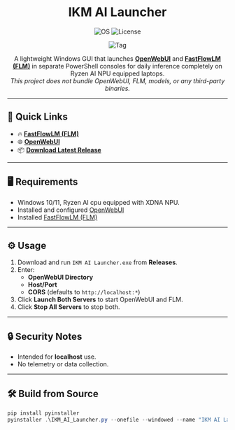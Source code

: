 

<h1 align="center">IKM AI Launcher</h1>

<p align="center">
  <a href="https://github.com/klokal/IKM_AI_Launcher/releases/latest">

  </a>
  <img alt="OS" src="https://img.shields.io/badge/Windows-10%2F11-blue?logo=windows">
  <img alt="License" src="https://img.shields.io/badge/License-MIT-informational">
</p>

<p align="center">
  <img alt="Tag" src="https://img.shields.io/badge/NPU-Launcher-8A2BE2?labelColor=333333">
</p>

<p align="center">
  A lightweight Windows GUI that launches 
  <a href="https://github.com/open-webui/open-webui"><b>OpenWebUI</b></a> 
  and 
  <a href="https://github.com/FastFlowLM/FastFlowLM"><b>FastFlowLM (FLM)</b></a> 
  in separate PowerShell consoles for daily inference completely on Ryzen AI NPU equipped laptops.
  <br />
  <i>This project does not bundle OpenWebUI, FLM, models, or any third-party binaries.</i>
</p>

---

## 🔗 Quick Links
- 🔥 <a href="https://github.com/FastFlowLM/FastFlowLM"><b>FastFlowLM (FLM)</b></a>
- 🌐 <a href="https://github.com/open-webui/open-webui"><b>OpenWebUI</b></a>
- 📦 <a href="https://github.com/klokal/IKM_AI_Launcher/releases/latest"><b>Download Latest Release</b></a>

---

## 🖥️ Requirements
- Windows 10/11, Ryzen AI cpu equipped with XDNA NPU.
- Installed and configured <a href="https://github.com/open-webui/open-webui">OpenWebUI</a>
- Installed <a href="https://github.com/FastFlowLM/FastFlowLM">FastFlowLM (FLM)</a>

---

## ⚙️ Usage
1. Download and run `IKM AI Launcher.exe` from **Releases**.
2. Enter:
   - **OpenWebUI Directory**
   - **Host/Port**
   - **CORS** (defaults to `http://localhost:*`)
3. Click **Launch Both Servers** to start OpenWebUI and FLM.
4. Click **Stop All Servers** to stop both.

---

## 🔒 Security Notes
- Intended for **localhost** use.
- No telemetry or data collection.

---

## 🛠️ Build from Source
```powershell
pip install pyinstaller
pyinstaller .\IKM_AI_Launcher.py --onefile --windowed --name "IKM AI Launcher" --icon .\IKM.ico --add-data ".\IKM.ico;."
